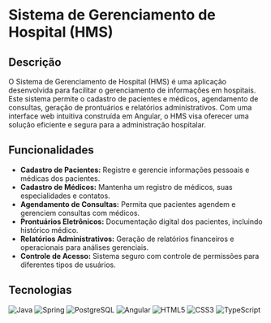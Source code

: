 # Sistema de Gerenciamento de Hospital (HMS)

## Descrição

O Sistema de Gerenciamento de Hospital (HMS) é uma aplicação desenvolvida para facilitar o gerenciamento de informações em hospitais. Este sistema permite o cadastro de pacientes e médicos, agendamento de consultas, geração de prontuários e relatórios administrativos. Com uma interface web intuitiva construída em Angular, o HMS visa oferecer uma solução eficiente e segura para a administração hospitalar.

## Funcionalidades

- **Cadastro de Pacientes:** Registre e gerencie informações pessoais e médicas dos pacientes.
- **Cadastro de Médicos:** Mantenha um registro de médicos, suas especialidades e contatos.
- **Agendamento de Consultas:** Permita que pacientes agendem e gerenciem consultas com médicos.
- **Prontuários Eletrônicos:** Documentação digital dos pacientes, incluindo histórico médico.
- **Relatórios Administrativos:** Geração de relatórios financeiros e operacionais para análises gerenciais.
- **Controle de Acesso:** Sistema seguro com controle de permissões para diferentes tipos de usuários.

## Tecnologias

![Java](https://img.shields.io/badge/java-%23ED8B00.svg?style=for-the-badge&logo=openjdk&logoColor=white)
![Spring](https://img.shields.io/badge/Spring-%236DB33F.svg?style=for-the-badge&logo=spring&logoColor=white)
![PostgreSQL](https://img.shields.io/badge/PostgreSQL-%23316192.svg?style=for-the-badge&logo=postgresql&logoColor=white)
![Angular](https://img.shields.io/badge/Angular-%23E23237.svg?style=for-the-badge&logo=angular&logoColor=white)
![HTML5](https://img.shields.io/badge/HTML5-%23E34F26.svg?style=for-the-badge&logo=html5&logoColor=white)
![CSS3](https://img.shields.io/badge/CSS3-%231572B6.svg?style=for-the-badge&logo=css3&logoColor=white)
![TypeScript](https://img.shields.io/badge/TypeScript-%230E77B2.svg?style=for-the-badge&logo=typescript&logoColor=white)


